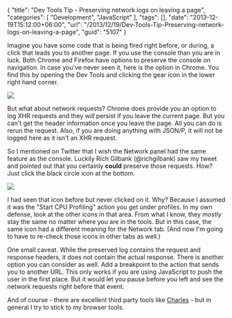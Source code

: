 {
	"title": "Dev Tools Tip - Preserving network logs on leaving a page",
	"categories": [
		"Development",
		"JavaScript"
	],
	"tags": [],
	"date": "2013-12-19T15:12:00+06:00",
	"url": "/2013/12/19/Dev-Tools-Tip-Preserving-network-logs-on-leaving-a-page",
	"guid": "5107"
}

<p>
Imagine you have some code that is being fired right before, or during, a click that leads you to another page. If you use the console than you are in luck. Both Chrome and Firefox have options to preserve the console on navigation. In case you've never seen it, here is the option in Chrome. You find this by opening the Dev Tools and clicking the gear icon in the lower right hand corner.
</p>
<!--more-->
<p>
<img src="http://www.raymondcamden.com/images/ss13.png" />
</p>

<p>
But what about network requests? Chrome does provide you an option to log XHR requests and they <i>will</i> persist if you leave the current page. But you can't get the header information once you leave the page. All you can do is rerun the request. Also, if you are doing anything with JSON/P, it will not be logged here as it isn't an XHR request.
</p>

<p>
So I mentioned on Twitter that I wish the Network panel had the same feature as the console. Luckily Rich Gilbank (@richgilbank) saw my tweet and pointed out that you certainly <strong>could</strong> preserve those requests. How? Just click the black circle icon at the bottom.
</p>


<p>
<img src="http://www.raymondcamden.com/images/ss22.png" />
</p>

<p>
I had seen that icon before but never clicked on it. Why? Because I assumed it was the "Start CPU Profiling" action you get under profiles. In my own defense, look at the other icons in that area. From what I know, they <i>mostly</i> stay the same no matter where you are in the tools. But in this case, the same icon had a different meaning for the Network tab. (And now I'm going to have to re-check those icons in other tabs as well.) 
</p>

<p>
One small caveat. While the preserved log contains the request and response headers, it does not contain the actual response. There is another option you can consider as well. Add a breakpoint to the action that sends you to another URL. This only works if you are using JavaScript to push the user in the first place. But it would let you pause before you left and see the network requests right before that event.
</p>

<p>
And of course - there are excellent third party tools like <a href="http://www.charlesproxy.com/">Charles</a> - but in general I try to stick to my browser tools.
</p>